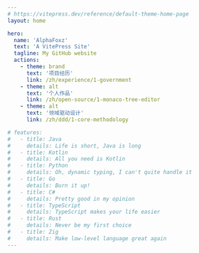 ```yaml
---
# https://vitepress.dev/reference/default-theme-home-page
layout: home

hero:
  name: 'AlphaFoxz'
  text: 'A VitePress Site'
  tagline: My GitHub website
  actions:
    - theme: brand
      text: '项目经历'
      link: /zh/experience/1-government
    - theme: alt
      text: '个人作品'
      link: /zh/open-source/1-monaco-tree-editor
    - theme: alt
      text: '领域驱动设计'
      link: /zh/ddd/1-core-methodology

# features:
#   - title: Java
#     details: Life is short, Java is long
#   - title: Kotlin
#     details: All you need is Kotlin
#   - title: Python
#     details: Oh, dynamic typing, I can't quite handle it
#   - title: Go
#     details: Burn it up!
#   - title: C#
#     details: Pretty good in my opinion
#   - title: TypeScript
#     details: TypeScript makes your life easier
#   - title: Rust
#     details: Never be my first choice
#   - title: Zig
#     details: Make low-level language great again
---
```

